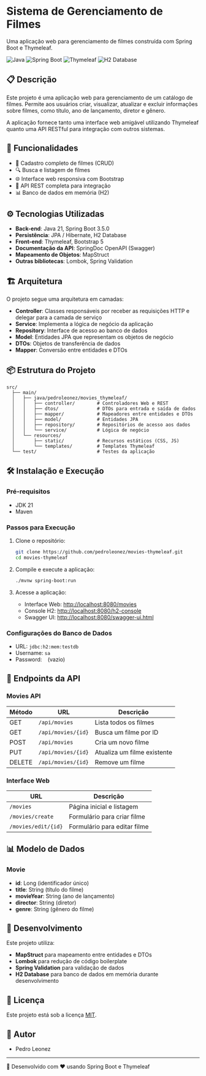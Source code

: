 # Sistema de Gerenciamento de Filmes

Uma aplicação web para gerenciamento de filmes construída com Spring Boot e Thymeleaf.

![Java](https://img.shields.io/badge/Java-21-orange)
![Spring Boot](https://img.shields.io/badge/Spring%20Boot-3.5.0-brightgreen)
![Thymeleaf](https://img.shields.io/badge/Thymeleaf-Latest-green)
![H2 Database](https://img.shields.io/badge/H2-Database-blue)

## 📋 Descrição

Este projeto é uma aplicação web para gerenciamento de um catálogo de filmes. Permite aos usuários criar, visualizar, atualizar e excluir informações sobre filmes, como título, ano de lançamento, diretor e gênero.

A aplicação fornece tanto uma interface web amigável utilizando Thymeleaf quanto uma API RESTful para integração com outros sistemas.

## 🚀 Funcionalidades

- 📝 Cadastro completo de filmes (CRUD)
- 🔍 Busca e listagem de filmes
- 🌐 Interface web responsiva com Bootstrap
- 🔄 API REST completa para integração
- 📊 Banco de dados em memória (H2)

## ⚙️ Tecnologias Utilizadas

- **Back-end**: Java 21, Spring Boot 3.5.0
- **Persistência**: JPA / Hibernate, H2 Database
- **Front-end**: Thymeleaf, Bootstrap 5
- **Documentação da API**: SpringDoc OpenAPI (Swagger)
- **Mapeamento de Objetos**: MapStruct
- **Outras bibliotecas**: Lombok, Spring Validation

## 🏗️ Arquitetura

O projeto segue uma arquitetura em camadas:

- **Controller**: Classes responsáveis por receber as requisições HTTP e delegar para a camada de serviço
- **Service**: Implementa a lógica de negócio da aplicação
- **Repository**: Interface de acesso ao banco de dados
- **Model**: Entidades JPA que representam os objetos de negócio
- **DTOs**: Objetos de transferência de dados
- **Mapper**: Conversão entre entidades e DTOs

## 📦 Estrutura do Projeto

```
src/
  ├── main/
  │   ├── java/pedroleonez/movies_thymeleaf/
  │   │   ├── controller/        # Controladores Web e REST
  │   │   ├── dtos/              # DTOs para entrada e saída de dados
  │   │   ├── mapper/            # Mapeadores entre entidades e DTOs
  │   │   ├── model/             # Entidades JPA
  │   │   ├── repository/        # Repositórios de acesso aos dados
  │   │   └── service/           # Lógica de negócio
  │   └── resources/
  │       ├── static/            # Recursos estáticos (CSS, JS)
  │       └── templates/         # Templates Thymeleaf
  └── test/                      # Testes da aplicação
```

## 🛠️ Instalação e Execução

### Pré-requisitos

- JDK 21
- Maven

### Passos para Execução

1. Clone o repositório:
   ```bash
   git clone https://github.com/pedroleonez/movies-thymeleaf.git
   cd movies-thymeleaf
   ```

2. Compile e execute a aplicação:
   ```bash
   ./mvnw spring-boot:run
   ```

3. Acesse a aplicação:
   - Interface Web: [http://localhost:8080/movies](http://localhost:8080/movies)
   - Console H2: [http://localhost:8080/h2-console](http://localhost:8080/h2-console)
   - Swagger UI: [http://localhost:8080/swagger-ui.html](http://localhost:8080/swagger-ui.html)

### Configurações do Banco de Dados

- URL: `jdbc:h2:mem:testdb`
- Username: `sa`
- Password: ` ` (vazio)

## 🔄 Endpoints da API

### Movies API

| Método | URL                   | Descrição                      |
|--------|----------------------|--------------------------------|
| GET    | `/api/movies`        | Lista todos os filmes          |
| GET    | `/api/movies/{id}`   | Busca um filme por ID          |
| POST   | `/api/movies`        | Cria um novo filme             |
| PUT    | `/api/movies/{id}`   | Atualiza um filme existente    |
| DELETE | `/api/movies/{id}`   | Remove um filme                |

### Interface Web

| URL                   | Descrição                        |
|----------------------|----------------------------------|
| `/movies`            | Página inicial e listagem         |
| `/movies/create`     | Formulário para criar filme       |
| `/movies/edit/{id}`  | Formulário para editar filme      |

## 📊 Modelo de Dados

### Movie

- **id**: Long (identificador único)
- **title**: String (título do filme)
- **movieYear**: String (ano de lançamento)
- **director**: String (diretor)
- **genre**: String (gênero do filme)

## 🔧 Desenvolvimento

Este projeto utiliza:

- **MapStruct** para mapeamento entre entidades e DTOs
- **Lombok** para redução de código boilerplate
- **Spring Validation** para validação de dados
- **H2 Database** para banco de dados em memória durante desenvolvimento

## 📝 Licença

Este projeto está sob a licença [MIT](LICENSE).

## 👥 Autor

- Pedro Leonez

---

📌 Desenvolvido com ❤️ usando Spring Boot e Thymeleaf
